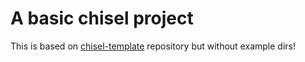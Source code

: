 # A basic chisel project

This is based on [chisel-template](https://github.com/ucb-bar/chisel-template) repository but without example dirs!
